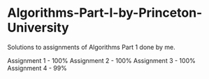 # Algorithms-Part-I-by-Princeton-University
Solutions to assignments of Algorithms Part 1 done by me.

Assignment 1 - 100% 
Assignment 2 - 100% 
Assignment 3 - 100% 
Assignment 4 - 99% 


